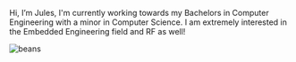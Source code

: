 Hi, I’m Jules, I'm currently working towards my Bachelors in Computer Engineering with a minor in Computer Science. I am extremely interested in the Embedded Engineering field and RF as well!

![beans](https://github.com/julia92122/julia92122/assets/113810702/de1dabb1-c691-4185-8d71-802ff63d1643)

